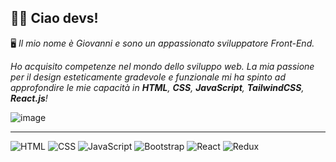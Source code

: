 <h2>🤙🏻 Ciao devs!</h2>

🖥 <i>Il mio nome è Giovanni e sono un appassionato sviluppatore Front-End. 

Ho acquisito competenze nel mondo dello sviluppo web. La mia passione per il design esteticamente gradevole e funzionale mi ha spinto ad approfondire le mie capacità in <b>HTML</b>, <b>CSS</b>, <b>JavaScript</b>, <b>TailwindCSS</b>, <b>React.js</b>!</i>

![image](https://github.com/giovgio90/giovgio90/assets/135556508/d0947426-9f76-46f6-b932-499ec29aac84)

<hr>

![HTML](https://img.icons8.com/color/48/000000/html-5.png) ![CSS](https://img.icons8.com/color/48/000000/css3.png) ![JavaScript](https://img.icons8.com/color/48/000000/javascript.png) ![Bootstrap](https://img.icons8.com/color/48/000000/bootstrap.png) ![React](https://img.icons8.com/dusk/64/000000/react.png) ![Redux](https://img.icons8.com/color/48/000000/redux.png)
